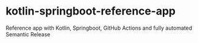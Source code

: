 # kotlin-springboot-reference-app
Reference app with Kotlin, Springboot, GitHub Actions and fully automated Semantic Release
